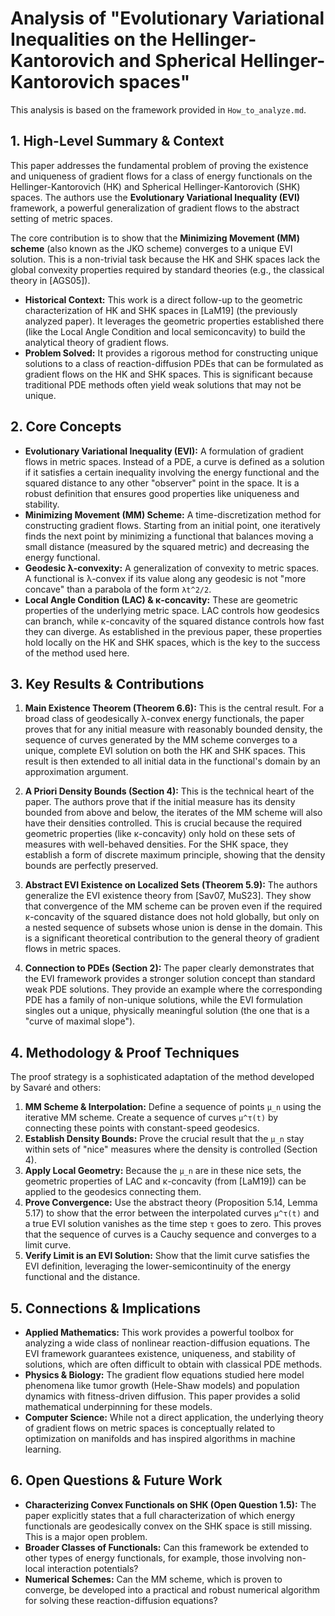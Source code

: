 # Analysis of "Evolutionary Variational Inequalities on the Hellinger-Kantorovich and Spherical Hellinger-Kantorovich spaces"

This analysis is based on the framework provided in `How_to_analyze.md`.

## 1. High-Level Summary & Context

This paper addresses the fundamental problem of proving the existence and uniqueness of gradient flows for a class of energy functionals on the Hellinger-Kantorovich (HK) and Spherical Hellinger-Kantorovich (SHK) spaces. The authors use the **Evolutionary Variational Inequality (EVI)** framework, a powerful generalization of gradient flows to the abstract setting of metric spaces.

The core contribution is to show that the **Minimizing Movement (MM) scheme** (also known as the JKO scheme) converges to a unique EVI solution. This is a non-trivial task because the HK and SHK spaces lack the global convexity properties required by standard theories (e.g., the classical theory in [AGS05]).

- **Historical Context:** This work is a direct follow-up to the geometric characterization of HK and SHK spaces in [LaM19] (the previously analyzed paper). It leverages the geometric properties established there (like the Local Angle Condition and local semiconcavity) to build the analytical theory of gradient flows.
- **Problem Solved:** It provides a rigorous method for constructing unique solutions to a class of reaction-diffusion PDEs that can be formulated as gradient flows on the HK and SHK spaces. This is significant because traditional PDE methods often yield weak solutions that may not be unique.

## 2. Core Concepts

- **Evolutionary Variational Inequality (EVI):** A formulation of gradient flows in metric spaces. Instead of a PDE, a curve is defined as a solution if it satisfies a certain inequality involving the energy functional and the squared distance to any other "observer" point in the space. It is a robust definition that ensures good properties like uniqueness and stability.
- **Minimizing Movement (MM) Scheme:** A time-discretization method for constructing gradient flows. Starting from an initial point, one iteratively finds the next point by minimizing a functional that balances moving a small distance (measured by the squared metric) and decreasing the energy functional.
- **Geodesic λ-convexity:** A generalization of convexity to metric spaces. A functional is λ-convex if its value along any geodesic is not "more concave" than a parabola of the form `λt^2/2`.
- **Local Angle Condition (LAC) & κ-concavity:** These are geometric properties of the underlying metric space. LAC controls how geodesics can branch, while κ-concavity of the squared distance controls how fast they can diverge. As established in the previous paper, these properties hold locally on the HK and SHK spaces, which is the key to the success of the method used here.

## 3. Key Results & Contributions

1.  **Main Existence Theorem (Theorem 6.6):** This is the central result. For a broad class of geodesically λ-convex energy functionals, the paper proves that for any initial measure with reasonably bounded density, the sequence of curves generated by the MM scheme converges to a unique, complete EVI solution on both the HK and SHK spaces. This result is then extended to all initial data in the functional's domain by an approximation argument.

2.  **A Priori Density Bounds (Section 4):** This is the technical heart of the paper. The authors prove that if the initial measure has its density bounded from above and below, the iterates of the MM scheme will also have their densities controlled. This is crucial because the required geometric properties (like κ-concavity) only hold on these sets of measures with well-behaved densities. For the SHK space, they establish a form of discrete maximum principle, showing that the density bounds are perfectly preserved.

3.  **Abstract EVI Existence on Localized Sets (Theorem 5.9):** The authors generalize the EVI existence theory from [Sav07, MuS23]. They show that convergence of the MM scheme can be proven even if the required κ-concavity of the squared distance does not hold globally, but only on a nested sequence of subsets whose union is dense in the domain. This is a significant theoretical contribution to the general theory of gradient flows in metric spaces.

4.  **Connection to PDEs (Section 2):** The paper clearly demonstrates that the EVI framework provides a stronger solution concept than standard weak PDE solutions. They provide an example where the corresponding PDE has a family of non-unique solutions, while the EVI formulation singles out a unique, physically meaningful solution (the one that is a "curve of maximal slope").

## 4. Methodology & Proof Techniques

The proof strategy is a sophisticated adaptation of the method developed by Savaré and others:

1.  **MM Scheme & Interpolation:** Define a sequence of points `µ_n` using the iterative MM scheme. Create a sequence of curves `µ^τ(t)` by connecting these points with constant-speed geodesics.
2.  **Establish Density Bounds:** Prove the crucial result that the `µ_n` stay within sets of "nice" measures where the density is controlled (Section 4).
3.  **Apply Local Geometry:** Because the `µ_n` are in these nice sets, the geometric properties of LAC and κ-concavity (from [LaM19]) can be applied to the geodesics connecting them.
4.  **Prove Convergence:** Use the abstract theory (Proposition 5.14, Lemma 5.17) to show that the error between the interpolated curves `µ^τ(t)` and a true EVI solution vanishes as the time step `τ` goes to zero. This proves that the sequence of curves is a Cauchy sequence and converges to a limit curve.
5.  **Verify Limit is an EVI Solution:** Show that the limit curve satisfies the EVI definition, leveraging the lower-semicontinuity of the energy functional and the distance.

## 5. Connections & Implications

- **Applied Mathematics:** This work provides a powerful toolbox for analyzing a wide class of nonlinear reaction-diffusion equations. The EVI framework guarantees existence, uniqueness, and stability of solutions, which are often difficult to obtain with classical PDE methods.
- **Physics & Biology:** The gradient flow equations studied here model phenomena like tumor growth (Hele-Shaw models) and population dynamics with fitness-driven diffusion. This paper provides a solid mathematical underpinning for these models.
- **Computer Science:** While not a direct application, the underlying theory of gradient flows on metric spaces is conceptually related to optimization on manifolds and has inspired algorithms in machine learning.

## 6. Open Questions & Future Work

- **Characterizing Convex Functionals on SHK (Open Question 1.5):** The paper explicitly states that a full characterization of which energy functionals are geodesically convex on the SHK space is still missing. This is a major open problem.
- **Broader Classes of Functionals:** Can this framework be extended to other types of energy functionals, for example, those involving non-local interaction potentials?
- **Numerical Schemes:** Can the MM scheme, which is proven to converge, be developed into a practical and robust numerical algorithm for solving these reaction-diffusion equations?